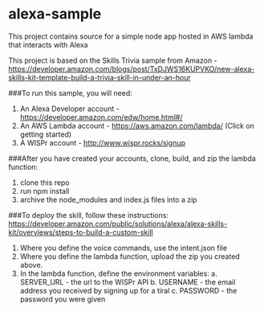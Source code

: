 # alexa-sample
This project contains source for a simple node app hosted in AWS lambda that interacts with Alexa

This project is based on the Skills Trivia sample from Amazon - https://developer.amazon.com/blogs/post/TxDJWS16KUPVKO/new-alexa-skills-kit-template-build-a-trivia-skill-in-under-an-hour

###To run this sample, you will need:
  1.  An Alexa Developer account - https://developer.amazon.com/edw/home.html#/
  2.  An AWS Lambda account - https://aws.amazon.com/lambda/ (Click on getting started)
  3.  A WISPr account - http://www.wispr.rocks/signup

###After you have created your accounts, clone, build, and zip the lambda function: 
  1.  clone this repo
  2.  run npm install
  3.  archive the node_modules and index.js files into a zip
  
###To deploy the skill, follow these instructions: https://developer.amazon.com/public/solutions/alexa/alexa-skills-kit/overviews/steps-to-build-a-custom-skill
  1.  Where you define the voice commands, use the intent.json file
  2.  Where you define the lambda function, upload the zip you created above.
  3.  In the lambda function, define the environment variables:
      a.  SERVER_URL - the url to the WISPr API
      b.  USERNAME - the email address you received by signing up for a tiral
      c.  PASSWORD - the password you were given
     
